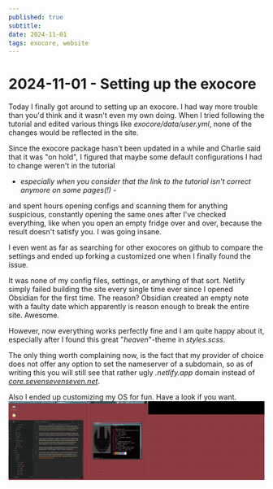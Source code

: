 ```yaml
---
published: true
subtitle: 
date: 2024-11-01
tags: exocore, website
---
```


# 2024-11-01 - Setting up the exocore

Today I finally got around to setting up an exocore. I had way more trouble than you'd think and it wasn't even my own doing. 
When I tried following the tutorial and edited various things like *exocore/data/user.yml*, none of the changes would be reflected in the site. 

Since the exocore package hasn't been updated in a while and Charlie said that it was "on hold", I figured that maybe some default configurations I had to change weren't in the tutorial 

- *especially when you consider that the link to the tutorial isn't correct anymore on some pages(!)* - 

and spent hours opening configs and scanning them for anything suspicious, constantly opening the same ones after I've checked everything, like when you open an empty fridge over and over, because the result doesn't satisfy you. I was going insane.

I even went as far as searching for other exocores on github to compare the settings and ended up forking a customized one when I finally found the issue.

It was none of my config files, settings, or anything of that sort. Netlify simply failed building the site every single time ever since I opened Obsidian for the first time. The reason? Obsidian created an empty note with a faulty date which apparently is reason enough to break the entire site. Awesome.

However, now everything works perfectly fine and I am quite happy about it, especially after I found this great "*heaven*"-theme in *styles.scss*.

The only thing worth complaining now, is the fact that my provider of choice does not offer any option to set the nameserver of a subdomain, so as of writing this you will still see that rather ugly *.netlify.app* domain instead of *[core.sevensevenseven.net](https://core.sevensevenseven.net)*.

Also I ended up customizing my OS for fun. Have a look if you want.
![customized desktop](/images/desktop24nov1.png)